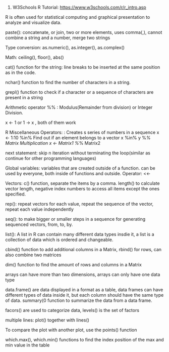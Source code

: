 1. W3Schools R Tutorial: https://www.w3schools.com/r/r_intro.asp

R is often used for statistical computing and graphical presentation to analyze and visualize data.

paste(): concatenate, or join, two or more elements, uses comma(,), cannot combine a string and a number, merge two strings

Type conversion: as.numeric(), as.integer(), as.complex()

Math: ceiling(), floor(), abs()

cat() function for the string: line breaks to be inserted at the same position as in the code.

nchar() function to find the number of characters in a string.

grepl() function to check if a character or a sequence of characters are present in a string

Arithmetic operator %% : Modulus(Remainder from division) or Integer Division.

x <- 1 or 1 -> x , both of them work

R Miscellaneous Operators:
: Creates s series of numbers in a sequence x <- 1:10
%in% Find out if an element belongs to a vector x %in% y
%*% Matrix Multiplication x <- Matrix1 %*% Matrix2

next statement: skip n iteration without terminating the loop(similar as continue for other programming languages)

Global variables: variables that are created outside of a function. can be used by everyone, both inside of functions and outside. Operator: <<-

Vectors: c() function, separate the items by a comma. length() to calculate vector length, negative index numbers to access all items except the ones specified.

rep(): repeat vectors for each value, repeat the sequence of the vector, repeat each value independently

seq(): to make bigger or smaller steps in a sequence for generating sequenced vectors, from, to, by.

list(): A list in R can contain many different data types insdie it, a list is a collection of data which is ordered and changeable.

cbind() function to add additional columns in a Matrix, rbind() for rows, can also combine two matrices

dim() function to find the amount of rows and columns in a Matrix

arrays can have more than two dimensions, arrays can only have one data type

data.frame() are data displayed in a format as a table, data frames can have different types of data inside it, but each column should have the same type of data. summary(0 function to summarize the data from a data frame. 

facors() are used to categorize data, levels() is the set of factors

multiple lines: plot() together with lines()

To compare the plot with another plot, use the points() function

which.max(), which.min() functions to find the index position of the max and min value in the table









